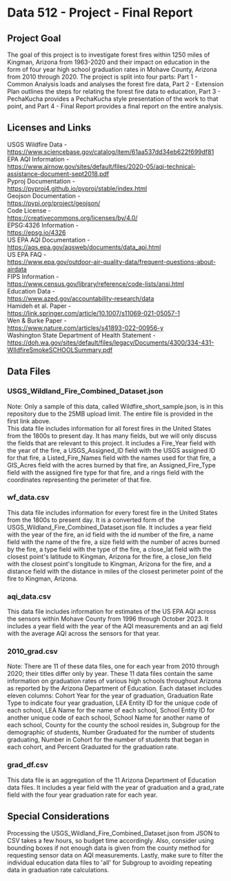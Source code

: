# Data 512 - Project - Final Report
## Project Goal
The goal of this project is to investigate forest fires within 1250 miles of Kingman, Arizona from 1963-2020 and their impact on education in the form of four year high school graduation rates in Mohave County, Arizona from 2010 through 2020. The project is split into four parts: Part 1 - Common Analysis loads and analyses the forest fire data, Part 2 - Extension Plan outlines the steps for relating the forest fire data to education, Part 3 - PechaKucha provides a PechaKucha style presentation of the work to that point, and Part 4 - Final Report provides a final report on the entire analysis. 
## Licenses and Links
USGS Wildfire Data -  
https://www.sciencebase.gov/catalog/item/61aa537dd34eb622f699df81  
EPA AQI Information -  
https://www.airnow.gov/sites/default/files/2020-05/aqi-technical-assistance-document-sept2018.pdf  
Pyproj Documentation -  
https://pyproj4.github.io/pyproj/stable/index.html  
Geojson Documentation -  
https://pypi.org/project/geojson/  
Code License -  
https://creativecommons.org/licenses/by/4.0/  
EPSG:4326 Information -  
https://epsg.io/4326  
US EPA AQI Documentation -  
https://aqs.epa.gov/aqsweb/documents/data_api.html  
US EPA FAQ -  
https://www.epa.gov/outdoor-air-quality-data/frequent-questions-about-airdata  
FIPS Information -  
https://www.census.gov/library/reference/code-lists/ansi.html  
Education Data -  
https://www.azed.gov/accountability-research/data  
Hamideh et al. Paper -  
https://link.springer.com/article/10.1007/s11069-021-05057-1  
Wen & Burke Paper -  
https://www.nature.com/articles/s41893-022-00956-y  
Washington State Department of Health Statement -  
https://doh.wa.gov/sites/default/files/legacy/Documents/4300/334-431-WIldfireSmokeSCHOOLSummary.pdf  
## Data Files
### USGS_Wildland_Fire_Combined_Dataset.json
Note: Only a sample of this data, called Wildfire_short_sample.json, is in this repository due to the 25MB upload limit. The entire file is provided in the first link above.  
This data file includes information for all forest fires in the United States from the 1800s to present day. It has many fields, but we will only discuss the fields that are relevant to this project. It includes a Fire_Year field with the year of the fire, a USGS_Assigned_ID field with the USGS assigned ID for that fire, a Listed_Fire_Names field with the names used for that fire, a GIS_Acres field with the acres burned by that fire, an Assigned_Fire_Type field with the assigned fire type for that fire, and a rings field with the coordinates representing the perimeter of that fire.
### wf_data.csv
This data file includes information for every forest fire in the United States from the 1800s to present day. It is a converted form of the USGS_Wildland_Fire_Combined_Dataset.json file. It includes a year field with the year of the fire, an id field with the id number of the fire, a name field with the name of the fire, a size field with the number of acres burned by the fire, a type field with the type of the fire, a close_lat field with the closest point's latitude to Kingman, Arizona for the fire, a close_lon field with the closest point's longitude to Kingman, Arizona for the fire, and a distance field with the distance in miles of the closest perimeter point of the fire to Kingman, Arizona.
### aqi_data.csv
This data file includes information for estimates of the US EPA AQI across the sensors within Mohave County from 1996 through October 2023. It includes a year field with the year of the AQI measurements and an aqi field with the average AQI across the sensors for that year.
### 2010_grad.csv
Note: There are 11 of these data files, one for each year from 2010 through 2020; their titles differ only by year. These 11 data files contain the same information on graduation rates of various high schools throughout Arizona as reported by the Arizona Department of Education. Each dataset includes eleven columns: Cohort Year for the year of graduation, Graduation Rate Type to indicate four year graduation, LEA Entity ID for the unique code of each school, LEA Name for the name of each school, School Entity ID for another unique code of each school, School Name for another name of each school, County for the county the school resides in, Subgroup for the demographic of students, Number Graduated for the number of students graduating, Number in Cohort for the number of students that began in each cohort, and Percent Graduated for the graduation rate.
### grad_df.csv
This data file is an aggregation of the 11 Arizona Department of Education data files. It includes a year field with the year of graduation and a grad_rate field with the four year graduation rate for each year.
## Special Considerations
Processing the USGS_Wildland_Fire_Combined_Dataset.json from JSON to CSV takes a few hours, so budget time accordingly. Also, consider using bounding boxes if not enough data is given from the county method for requesting sensor data on AQI measurements. Lastly, make sure to filter the individual education data files to 'all' for Subgroup to avoiding repeating data in graduation rate calculations.
